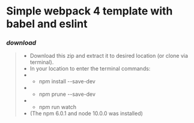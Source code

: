 # Simple webpack 4 template with babel and eslint

### ***download***

> - Download this zip and extract it to desired location (or clone via terminal).
> - In your location to enter the terminal commands: 
> - - npm install --save-dev
> - - npm prune --save-dev
> - - npm run watch
> - (The npm 6.0.1 and node 10.0.0 was installed)